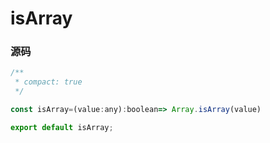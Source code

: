 
# isArray


### 源码

```jsx
/**
 * compact: true
 */

const isArray=(value:any):boolean=> Array.isArray(value)

export default isArray;

```